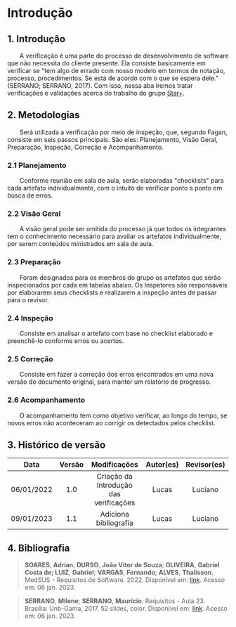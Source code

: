 # Introdução

## 1. Introdução

&emsp;&emsp;A verificação é uma parte do processo de desenvolvimento de software que não necessita do cliente presente. Ela consiste basicamente em verificar se "tem algo de errado com nosso modelo em termos de notação, processo, procedimentos. Se está de acordo com o que se espera dele." (SERRANO; SERRANO, 2017). Com isso, nessa aba iremos tratar verificações e validações acerca do trabalho do grupo [Star+]("https://requisitos-de-software.github.io/2022.2-StarPlus/#/").

## 2. Metodologias

&emsp;&emsp;Será utilizada a verificação por meio de inspeção, que, segundo Fagan, consiste em seis passos principais. São eles: Planejamento, Visão Geral, Preparação, Inspeção, Correção e Acompanhamento.

### 2.1 Planejamento

&emsp;&emsp;Conforme reunião em sala de aula, serão elaboradas "checklists" para cada artefato individualmente, com o intuito de verificar ponto a ponto em busca de erros.

### 2.2 Visão Geral

&emsp;&emsp;A visão geral pode ser omitida do processo já que todos os integrantes tem o conhecimento necessário para avaliar os artefatos individualmente, por serem conteúdos ministrados em sala de aula.

### 2.3 Preparação

&emsp;&emsp;Foram designados para os membros do grupo os artefatos que serão inspecionados por cada em tabelas abaixo. Os Inspetores são responsáveis por elaborarem seus checklists e realizarem a inspeção antes de passar para o revisor.

### 2.4 Inspeção

&emsp;&emsp;Consiste em analisar o artefato com base no checklist elaborado e preenchê-lo conforme erros ou acertos.

### 2.5 Correção

&emsp;&emsp;Consiste em fazer a correção dos erros encontrados em uma nova versão do documento original, para manter um relatório de progresso.

### 2.6 Acompanhamento

&emsp;&emsp;O acompanhamento tem como objetivo verificar, ao longo do tempo, se novos erros não aconteceram ao corrigir os detectados pelos checklist.

## 3. Histórico de versão

<center>

|    Data    | Versão |              Modificações              | Autor(es) | Revisor(es) |
| :--------: | :----: | :------------------------------------: | :-------: | :---------: |
| 06/01/2022 |  1.0   | Criação da Introdução das verificações |   Lucas   |   Luciano   |
| 09/01/2023 |  1.1   |         Adiciona bibliografia          |   Lucas    |   Luciano   |

</center>

## 4. Bibliografia


>**SOARES**, **Adrian**; **DURSO**, **João Vitor de Souza**; **OLIVEIRA**, **Gabriel Costa de; LUIZ**, **Gabriel**; **VARGAS**, **Fernando**; **ALVES**, **Thalisson**. MedSUS - Requisitos de Software. 2022. Disponível em: [link](https://requisitos-de-software.github.io/2021.2-MedSUS/). Acesso em: 06 jan. 2023.

>**SERRANO**, **Milene**; **SERRANO**, **Maurício**. Requisitos - Aula 23. Brasília: Unb-Gama, 2017. 52 slides, color. Disponível em: [link](https://aprender3.unb.br/pluginfile.php/2124537/mod_resource/content/2/Requisitos%20-%20Aula%20023.pdf). Acesso em: 06 jan. 2023.
